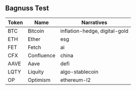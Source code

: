 ## Bagnuss Test

| Token | Name | Narratives | 
| ------- | ------- | ------- |
| BTC | Bitcoin | inflation-hedge, digital-gold |
| ETH | Ether | esg |
| FET | Fetch | ai |
| CFX | Confluence | china |
| AAVE | Aave | defi |
| LQTY | Liquity | algo-stablecoin |
| OP | Optimism | ethereum-l2 |